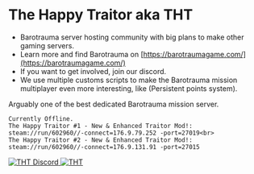 # The Happy Traitor aka THT

- Barotrauma server hosting community with big plans to make other gaming servers.
- Learn more and find Barotrauma on [https://barotraumagame.com/](https://barotraumagame.com/)
- If you want to get involved, join our discord.
- We use multiple customs scripts to make the Barotrauma mission multiplayer even more interesting, like (Persistent points system).

Arguably one of the best dedicated Barotrauma mission server.

```
Currently Offline.
The Happy Traitor #1 - New & Enhanced Traitor Mod!: steam://run/602960//-connect=176.9.79.252 -port=27019<br>
The Happy Traitor #2 - New & Enhanced Traitor Mod!: steam://run/602960//-connect=176.9.131.91 -port=27015
```
<a href="https://discord.gg/X9YNEd2JMS">
         <img alt="THT Discord" src="https://discord.com/api/guilds/874658757546766376/widget.png?style=banner2">
         <img alt="THT" src="http://hynnansaha.fi/kuvat/jone/barotrauma/THT.png">
</a>

